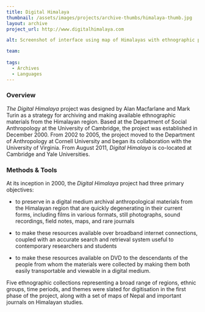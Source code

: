 ```yaml
---
title: Digital Himalaya
thumbnail: /assets/images/projects/archive-thumbs/himalaya-thumb.jpg
layout: archive
project_url: http://www.digitalhimalaya.com

alt: Screenshot of interface using map of Himalayas with ethnographic portraits

team:
  
tags:
  - Archives
  - Languages
---
```


### Overview

*The Digital Himalaya* project was designed by Alan Macfarlane and Mark Turin as a strategy for archiving and making available ethnographic materials from the Himalayan region. Based at the Department of Social Anthropology at the University of Cambridge, the project was established in December 2000. From 2002 to 2005, the project moved to the Department of Anthropology at Cornell University and began its collaboration with the University of Virginia. From August 2011, *Digital Himalaya* is co-located at Cambridge and Yale Universities.

### Methods &amp; Tools

At its inception in 2000, the *Digital Himalaya* project had three primary objectives:

* to preserve in a digital medium archival anthropological materials from the Himalayan region that are quickly degenerating in their current forms, including films in various formats, still photographs, sound recordings, field notes, maps, and rare journals

* to make these resources available over broadband internet connections, coupled with an accurate search and retrieval system useful to contemporary researchers and students

* to make these resources available on DVD to the descendants of the people from whom the materials were collected by making them both easily transportable and viewable in a digital medium.

Five ethnographic collections representing a broad range of regions, ethnic groups, time periods, and themes were slated for digitisation in the first phase of the project, along with a set of maps of Nepal and important journals on Himalayan studies.